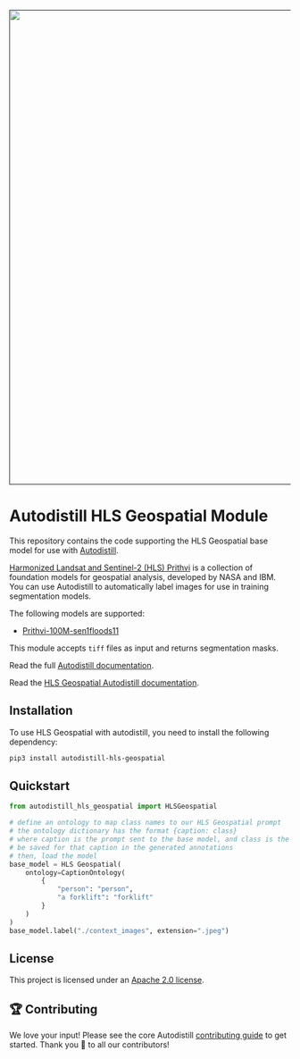 <div align="center">
  <p>
    <a align="center" href="" target="_blank">
      <img
        width="850"
        src="https://media.roboflow.com/open-source/autodistill/autodistill-banner.png"
      >
    </a>
  </p>
</div>

# Autodistill HLS Geospatial Module

This repository contains the code supporting the HLS Geospatial base model for use with [Autodistill](https://github.com/autodistill/autodistill).

[Harmonized Landsat and Sentinel-2 (HLS) Prithvi](https://github.com/NASA-IMPACT/hls-foundation-os) is a collection of foundation models for geospatial analysis, developed by NASA and IBM. You can use Autodistill to automatically label images for use in training segmentation models.

The following models are supported:

- [Prithvi-100M-sen1floods11](https://huggingface.co/ibm-nasa-geospatial/Prithvi-100M-sen1floods11)

This module accepts `tiff` files as input and returns segmentation masks.

Read the full [Autodistill documentation](https://autodistill.github.io/autodistill/).

Read the [HLS Geospatial Autodistill documentation](https://autodistill.github.io/autodistill/base_models/clip/).

## Installation

To use HLS Geospatial with autodistill, you need to install the following dependency:


```bash
pip3 install autodistill-hls-geospatial
```

## Quickstart

```python
from autodistill_hls_geospatial import HLSGeospatial

# define an ontology to map class names to our HLS Geospatial prompt
# the ontology dictionary has the format {caption: class}
# where caption is the prompt sent to the base model, and class is the label that will
# be saved for that caption in the generated annotations
# then, load the model
base_model = HLS Geospatial(
    ontology=CaptionOntology(
        {
            "person": "person",
            "a forklift": "forklift"
        }
    )
)
base_model.label("./context_images", extension=".jpeg")
```


## License

This project is licensed under an [Apache 2.0 license](LICENSE).

## 🏆 Contributing

We love your input! Please see the core Autodistill [contributing guide](https://github.com/autodistill/autodistill/blob/main/CONTRIBUTING.md) to get started. Thank you 🙏 to all our contributors!